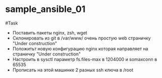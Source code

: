 # sample_ansible_01

#Task
- Поставить пакеты nginx, zsh, wget
- Склонировать из git в /var/www/ очень простую web страничку "Under construction"
- Положитьт новую конфигурацию nginx которая направляет на страничку "Under construction"
- Настроить в sysctl параметр fs.files-max в 1204000 и somaxconn в 65535
- Прописать на этой машинке 2 разных ssh ключа в /root

